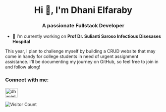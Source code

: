 <h1 align="center">Hi 👋, I'm Dhani Elfaraby</h1>
<h3 align="center">A passionate Fullstack Developer</h3>


- 🔭 I’m currently working on **Prof Dr. Sulianti Saroso Infectious Disesases Hospital**

This year, I plan to challenge myself by building a CRUD website that may come in handy for college students in need of urgent assignment assistance. I'll be documenting my journey on GitHub, so feel free to join in and follow along!

<h3 align="left">Connect with me:</h3>
<p align="left">
<a href="https://linkedin.com/in/dhanielfaraby" target="blank"><img align="center" src="https://raw.githubusercontent.com/rahuldkjain/github-profile-readme-generator/master/src/images/icons/Social/linked-in-alt.svg" alt="dhanielfaraby" height="30" width="40" /></a>
</p>



              

![Visitor Count](https://profile-counter.glitch.me/dhanielfaraby/count.svg)

